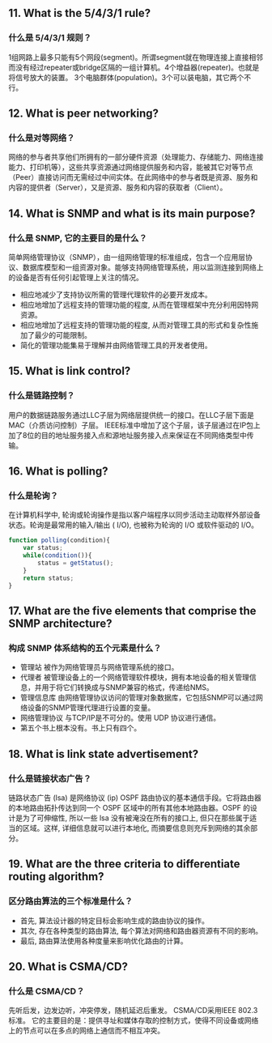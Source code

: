 ## 11.	What is the 5/4/3/1 rule? 
### 什么是 5/4/3/1 规则？
1组网路上最多只能有5个网段(segment)。所谓segment就在物理连接上直接相邻而没有经过repeater或bridge区隔的一组计算机。4个增益器(repeater)。也就是将信号放大的装置。 3个电脑群体(population)。3个可以装电脑，其它两个不行。

## 12.	What is peer networking? 
### 什么是对等网络？
网络的参与者共享他们所拥有的一部分硬件资源（处理能力、存储能力、网络连接能力、打印机等），这些共享资源通过网络提供服务和内容，能被其它对等节点（Peer）直接访问而无需经过中间实体。在此网络中的参与者既是资源、服务和内容的提供者（Server），又是资源、服务和内容的获取者（Client）。


## 14. What is SNMP and what is its main purpose? 
### 什么是 SNMP, 它的主要目的是什么？
简单网络管理协议（SNMP），由一组网络管理的标准组成，包含一个应用层协议、数据库模型和一组资源对象。能够支持网络管理系统，用以监测连接到网络上的设备是否有任何引起管理上关注的情况。
* 相应地减少了支持协议所需的管理代理软件的必要开发成本。
* 相应地增加了远程支持的管理功能的程度, 从而在管理框架中充分利用因特网资源。
* 相应地增加了远程支持的管理功能的程度, 从而对管理工具的形式和复杂性施加了最少的可能限制。
* 简化的管理功能集易于理解并由网络管理工具的开发者使用。

## 15. What is link control? 
### 什么是链路控制？
用户的数据链路服务通过LLC子层为网络层提供统一的接口。在LLC子层下面是MAC（介质访问控制）子层。
IEEE标准中增加了这个子层，该子层通过在IP包上加了8位的目的地址服务接入点和源地址服务接入点来保证在不同网络类型中传输。

## 16. What is polling? 
### 什么是轮询？
在计算机科学中, 轮询或轮询操作是指以客户端程序以同步活动主动取样外部设备状态。轮询是最常用的输入/输出 ( I/O), 也被称为轮询的  I/O 或软件驱动的  I/O。
```javascript
function polling(condition){
    var status;
    while(condition()){
        status = getStatus();
    }
    return status;
}
```

## 17. What are the five elements that comprise the SNMP architecture? 
### 构成 SNMP 体系结构的五个元素是什么？
* 管理站 被作为网络管理员与网络管理系统的接口。
* 代理者 被管理设备上的一个网络管理软件模块，拥有本地设备的相关管理信息，并用于将它们转换成与SNMP兼容的格式，传递给NMS。
* 管理信息库 由网络管理协议访问的管理对象数据库，它包括SNMP可以通过网络设备的SNMP管理代理进行设置的变量。
* 网络管理协议 与TCP/IP是不可分的。使用 UDP 协议进行通信。
* 第五个书上根本没有。书上只有四个。

## 18. What is link state advertisement? 
### 什么是链接状态广告？
链路状态广告 (lsa) 是网络协议 (ip) OSPF 路由协议的基本通信手段。它将路由器的本地路由拓扑传达到同一个 OSPF 区域中的所有其他本地路由器。OSPF 的设计是为了可伸缩性, 所以一些 lsa 没有被淹没在所有的接口上, 但只在那些属于适当的区域。这样, 详细信息就可以进行本地化, 而摘要信息则充斥到网络的其余部分。

## 19. What are the three criteria to differentiate routing algorithm?
### 区分路由算法的三个标准是什么？
* 首先, 算法设计器的特定目标会影响生成的路由协议的操作。
* 其次, 存在各种类型的路由算法, 每个算法对网络和路由器资源有不同的影响。
* 最后, 路由算法使用各种度量来影响优化路由的计算。

## 20. What is CSMA/CD? 
### 什么是 CSMA/CD？
先听后发，边发边听，冲突停发，随机延迟后重发。
CSMA/CD采用IEEE 802.3标准。
它的主要目的是：提供寻址和媒体存取的控制方式，使得不同设备或网络上的节点可以在多点的网络上通信而不相互冲突。
